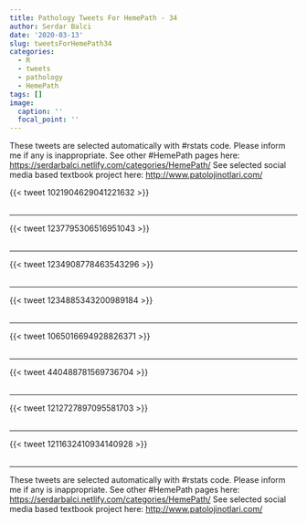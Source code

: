 ```yaml
---
title: Pathology Tweets For HemePath - 34
author: Serdar Balci
date: '2020-03-13'
slug: tweetsForHemePath34
categories:
  - R
  - tweets
  - pathology
  - HemePath
tags: []
image:
  caption: ''
  focal_point: ''
---
```



These tweets are selected automatically with #rstats code. Please inform me if any is inappropriate.
See other #HemePath pages here: https://serdarbalci.netlify.com/categories/HemePath/ 
See selected social media based textbook project here: http://www.patolojinotlari.com/

{{< tweet 1021904629041221632 >}}
<br>
<br>
<hr>
{{< tweet 1237795306516951043 >}}
<br>
<br>
<hr>
{{< tweet 1234908778463543296 >}}
<br>
<br>
<hr>
{{< tweet 1234885343200989184 >}}
<br>
<br>
<hr>
{{< tweet 1065016694928826371 >}}
<br>
<br>
<hr>
{{< tweet 440488781569736704 >}}
<br>
<br>
<hr>
{{< tweet 1212727897095581703 >}}
<br>
<br>
<hr>
{{< tweet 1211632410934140928 >}}
<br>
<br>
<hr>


These tweets are selected automatically with #rstats code. Please inform me if any is inappropriate.
See other #HemePath pages here: https://serdarbalci.netlify.com/categories/HemePath/ 
See selected social media based textbook project here: http://www.patolojinotlari.com/
